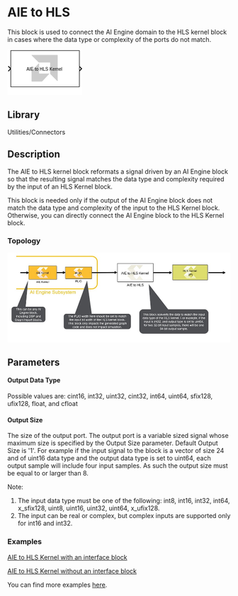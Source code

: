 # AIE to HLS

This block is used to connect the AI Engine domain to the HLS kernel
block in cases where the data type or complexity of the ports do not
match.

  
![](./Images/block.png)  

## Library

Utilities/Connectors

## Description

The AIE to HLS kernel block reformats a signal driven by an AI Engine
block so that the resulting signal matches the data type and complexity
required by the input of an HLS Kernel block.


<div class="noteBox">
This block is needed only if the output of the AI Engine block does not match the data type and complexity of the input to the HLS Kernel block. Otherwise, you can directly connect the AI Engine block to the HLS Kernel block.
</div>

### Topology
![](./Images/yyz1647631688897.png)  

## Parameters

#### Output Data Type  
Possible values are: cint16, int32, uint32, cint32, int64, uint64,
sfix128, ufix128, float, and cfloat

#### Output Size  
The size of the output port. The output port is a variable sized signal
whose maximum size is specified by the Output Size parameter. Default
Output Size is '1'. For example if the input signal to the block is a
vector of size 24 and of uint16 data type and the output data type is
set to uint64, each output sample will include four input samples. As
such the output size must be equal to or larger than 8.

Note:

1.  The input data type must be one of the following: int8, int16,
    int32, int64, x_sfix128, uint8, uint16, uint32, uint64, x_ufix128.
2.  The input can be real or complex, but complex inputs are supported
    only for int16 and int32.
    
### Examples
[AIE to HLS Kernel with an interface block](https://github.com/Xilinx/Vitis_Model_Composer/blob/HEAD/Examples/AIENGINE_plus_PL/AIE_HLS/AIE_HLS_with_interface/README.md)

[AIE to HLS Kernel without an interface block](https://github.com/Xilinx/Vitis_Model_Composer/blob/HEAD/Examples/AIENGINE_plus_PL/AIE_HLS/AIE_HLS_without_interface/README.md)

You can find more examples [here](https://github.com/Xilinx/Vitis_Model_Composer/tree/2023.1/Examples/AIENGINE_plus_PL/AIE_HLS).


